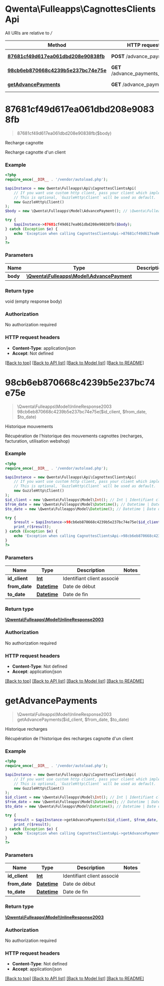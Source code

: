 # Qwenta\Fulleapps\CagnottesClientsApi

All URIs are relative to */*

Method | HTTP request | Description
------------- | ------------- | -------------
[**87681cf49d617ea061dbd208e90838fb**](CagnottesClientsApi.md#87681cf49d617ea061dbd208e90838fb) | **POST** /advance_payments | Recharge cagnotte
[**98cb6eb870668c4239b5e237bc74e75e**](CagnottesClientsApi.md#98cb6eb870668c4239b5e237bc74e75e) | **GET** /advance_payments_history | Historique mouvements
[**getAdvancePayments**](CagnottesClientsApi.md#getadvancepayments) | **GET** /advance_payments | Historique recharges

# **87681cf49d617ea061dbd208e90838fb**
> 87681cf49d617ea061dbd208e90838fb($body)

Recharge cagnotte

Recharge cagnotte d'un client

### Example
```php
<?php
require_once(__DIR__ . '/vendor/autoload.php');

$apiInstance = new Qwenta\Fulleapps\Api\CagnottesClientsApi(
    // If you want use custom http client, pass your client which implements `GuzzleHttp\ClientInterface`.
    // This is optional, `GuzzleHttp\Client` will be used as default.
    new GuzzleHttp\Client()
);
$body = new \Qwenta\Fulleapps\Model\AdvancePayment(); // \Qwenta\Fulleapps\Model\AdvancePayment | 

try {
    $apiInstance->87681cf49d617ea061dbd208e90838fb($body);
} catch (Exception $e) {
    echo 'Exception when calling CagnottesClientsApi->87681cf49d617ea061dbd208e90838fb: ', $e->getMessage(), PHP_EOL;
}
?>
```

### Parameters

Name | Type | Description  | Notes
------------- | ------------- | ------------- | -------------
 **body** | [**\Qwenta\Fulleapps\Model\AdvancePayment**](../Model/AdvancePayment.md)|  |

### Return type

void (empty response body)

### Authorization

No authorization required

### HTTP request headers

 - **Content-Type**: application/json
 - **Accept**: Not defined

[[Back to top]](#) [[Back to API list]](../../README.md#documentation-for-api-endpoints) [[Back to Model list]](../../README.md#documentation-for-models) [[Back to README]](../../README.md)

# **98cb6eb870668c4239b5e237bc74e75e**
> \Qwenta\Fulleapps\Model\InlineResponse2003 98cb6eb870668c4239b5e237bc74e75e($id_client, $from_date, $to_date)

Historique mouvements

Récupération de l'historique des mouvements cagnottes (recharges, facturation, utilisation webshop)

### Example
```php
<?php
require_once(__DIR__ . '/vendor/autoload.php');

$apiInstance = new Qwenta\Fulleapps\Api\CagnottesClientsApi(
    // If you want use custom http client, pass your client which implements `GuzzleHttp\ClientInterface`.
    // This is optional, `GuzzleHttp\Client` will be used as default.
    new GuzzleHttp\Client()
);
$id_client = new \Qwenta\Fulleapps\Model\Int(); // Int | Identifiant client associé
$from_date = new \Qwenta\Fulleapps\Model\Datetime(); // Datetime | Date de début
$to_date = new \Qwenta\Fulleapps\Model\Datetime(); // Datetime | Date de fin

try {
    $result = $apiInstance->98cb6eb870668c4239b5e237bc74e75e($id_client, $from_date, $to_date);
    print_r($result);
} catch (Exception $e) {
    echo 'Exception when calling CagnottesClientsApi->98cb6eb870668c4239b5e237bc74e75e: ', $e->getMessage(), PHP_EOL;
}
?>
```

### Parameters

Name | Type | Description  | Notes
------------- | ------------- | ------------- | -------------
 **id_client** | [**Int**](../Model/.md)| Identifiant client associé |
 **from_date** | [**Datetime**](../Model/.md)| Date de début |
 **to_date** | [**Datetime**](../Model/.md)| Date de fin |

### Return type

[**\Qwenta\Fulleapps\Model\InlineResponse2003**](../Model/InlineResponse2003.md)

### Authorization

No authorization required

### HTTP request headers

 - **Content-Type**: Not defined
 - **Accept**: application/json

[[Back to top]](#) [[Back to API list]](../../README.md#documentation-for-api-endpoints) [[Back to Model list]](../../README.md#documentation-for-models) [[Back to README]](../../README.md)

# **getAdvancePayments**
> \Qwenta\Fulleapps\Model\InlineResponse2003 getAdvancePayments($id_client, $from_date, $to_date)

Historique recharges

Récupération de l'historique des recharges cagnotte d'un client

### Example
```php
<?php
require_once(__DIR__ . '/vendor/autoload.php');

$apiInstance = new Qwenta\Fulleapps\Api\CagnottesClientsApi(
    // If you want use custom http client, pass your client which implements `GuzzleHttp\ClientInterface`.
    // This is optional, `GuzzleHttp\Client` will be used as default.
    new GuzzleHttp\Client()
);
$id_client = new \Qwenta\Fulleapps\Model\Int(); // Int | Identifiant client associé
$from_date = new \Qwenta\Fulleapps\Model\Datetime(); // Datetime | Date de début
$to_date = new \Qwenta\Fulleapps\Model\Datetime(); // Datetime | Date de fin

try {
    $result = $apiInstance->getAdvancePayments($id_client, $from_date, $to_date);
    print_r($result);
} catch (Exception $e) {
    echo 'Exception when calling CagnottesClientsApi->getAdvancePayments: ', $e->getMessage(), PHP_EOL;
}
?>
```

### Parameters

Name | Type | Description  | Notes
------------- | ------------- | ------------- | -------------
 **id_client** | [**Int**](../Model/.md)| Identifiant client associé |
 **from_date** | [**Datetime**](../Model/.md)| Date de début |
 **to_date** | [**Datetime**](../Model/.md)| Date de fin |

### Return type

[**\Qwenta\Fulleapps\Model\InlineResponse2003**](../Model/InlineResponse2003.md)

### Authorization

No authorization required

### HTTP request headers

 - **Content-Type**: Not defined
 - **Accept**: application/json

[[Back to top]](#) [[Back to API list]](../../README.md#documentation-for-api-endpoints) [[Back to Model list]](../../README.md#documentation-for-models) [[Back to README]](../../README.md)

